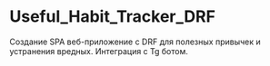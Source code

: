 # Useful_Habit_Tracker_DRF
Создание SPA веб-приложение с DRF для полезных привычек и устранения вредных. Интеграция с Tg ботом.
